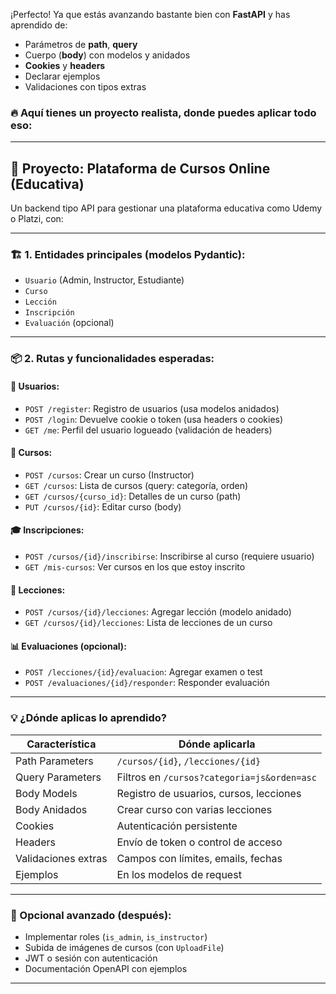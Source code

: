 ¡Perfecto! Ya que estás avanzando bastante bien con **FastAPI** y has aprendido de:

* Parámetros de **path**, **query**
* Cuerpo (**body**) con modelos y anidados
* **Cookies** y **headers**
* Declarar ejemplos
* Validaciones con tipos extras

### 🔥 Aquí tienes un **proyecto realista**, donde puedes aplicar todo eso:

---

## 🧩 Proyecto: **Plataforma de Cursos Online (Educativa)**

Un backend tipo API para gestionar una plataforma educativa como Udemy o Platzi, con:

---

### 🏗️ 1. **Entidades principales (modelos Pydantic):**

* `Usuario` (Admin, Instructor, Estudiante)
* `Curso`
* `Lección`
* `Inscripción`
* `Evaluación` (opcional)

---

### 📦 2. **Rutas y funcionalidades esperadas:**

#### 👤 Usuarios:

* `POST /register`: Registro de usuarios (usa modelos anidados)
* `POST /login`: Devuelve cookie o token (usa headers o cookies)
* `GET /me`: Perfil del usuario logueado (validación de headers)

#### 📘 Cursos:

* `POST /cursos`: Crear un curso (Instructor)
* `GET /cursos`: Lista de cursos (query: categoría, orden)
* `GET /cursos/{curso_id}`: Detalles de un curso (path)
* `PUT /cursos/{id}`: Editar curso (body)

#### 🎓 Inscripciones:

* `POST /cursos/{id}/inscribirse`: Inscribirse al curso (requiere usuario)
* `GET /mis-cursos`: Ver cursos en los que estoy inscrito

#### 🧠 Lecciones:

* `POST /cursos/{id}/lecciones`: Agregar lección (modelo anidado)
* `GET /cursos/{id}/lecciones`: Lista de lecciones de un curso

#### 📊 Evaluaciones (opcional):

* `POST /lecciones/{id}/evaluacion`: Agregar examen o test
* `POST /evaluaciones/{id}/responder`: Responder evaluación

---

### 💡 ¿Dónde aplicas lo aprendido?

| Característica      | Dónde aplicarla                             |
| ------------------- | ------------------------------------------- |
| Path Parameters     | `/cursos/{id}`, `/lecciones/{id}`           |
| Query Parameters    | Filtros en `/cursos?categoria=js&orden=asc` |
| Body Models         | Registro de usuarios, cursos, lecciones     |
| Body Anidados       | Crear curso con varias lecciones            |
| Cookies             | Autenticación persistente                   |
| Headers             | Envío de token o control de acceso          |
| Validaciones extras | Campos con límites, emails, fechas          |
| Ejemplos            | En los modelos de request                   |

---

### 🚀 Opcional avanzado (después):

* Implementar roles (`is_admin`, `is_instructor`)
* Subida de imágenes de cursos (con `UploadFile`)
* JWT o sesión con autenticación
* Documentación OpenAPI con ejemplos

---